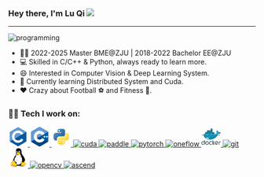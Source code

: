 ### Hey there, I'm Lu Qi <a href="https://www.gautamkrishnar.com/"><img src="https://media.giphy.com/media/hvRJCLFzcasrR4ia7z/giphy.gif" width="25px"></a>

---
![programming](https://github.com/MarioLulab/MarioLulab/assets/61354321/59fb6a4b-27f8-4e2c-873d-8a751f68f076)

- 👨‍🎓 2022-2025 Master BME@ZJU | 2018-2022 Bachelor EE@ZJU 
- 💻 Skilled in C/C++ & Python, always ready to learn more.
- 😄 Interested in Computer Vision & Deep Learning System.
- 🌱 Currently learning Distributed System and Cuda.
- ❤ Crazy about Football ⚽ and Fitness 💪.

<h3 align="left">👨‍💻 Tech I work on:</h3>
<p align="left"> 
  <a href="https://www.cprogramming.com/" target="_blank" rel="noreferrer"> <img src="https://raw.githubusercontent.com/devicons/devicon/master/icons/c/c-original.svg" alt="c" width="40" height="40"/> </a> 
  <a href="https://en.cppreference.com/w/" target="_blank" rel="noreferrer"> <img src="https://raw.githubusercontent.com/devicons/devicon/master/icons/cplusplus/cplusplus-original.svg" alt="cplusplus" width="40" height="40"/> </a> 
  <a href="https://www.python.org" target="_blank" rel="noreferrer"> <img src="https://raw.githubusercontent.com/devicons/devicon/master/icons/python/python-original.svg" alt="python" width="40" height="40"/> </a> 
  <a href="https://developer.nvidia.com/cuda-toolkit" target="_blank" rel="noreferrer"> <img src="https://www.incredibuild.com/wp-content/uploads/2021/03/Asset-1901.png" alt="cuda" width="40" height="40"/> </a>
  <a href="https://github.com/PaddlePaddle/Paddle" target="_blank" rel="noreferrer"> <img src="https://avatars.githubusercontent.com/u/23534030?s=200&v=4" alt="paddle" width="40" height="40"/> </a>
  <a href="https://pytorch.org/" target="_blank" rel="noreferrer"> <img src="https://www.vectorlogo.zone/logos/pytorch/pytorch-icon.svg" alt="pytorch" width="40" height="40"/> </a> 
  <a href="https://github.com/Oneflow-Inc/oneflow" target="_blank" rel="noreferrer"> <img src="https://avatars.githubusercontent.com/u/24632470?s=200&v=4" alt="oneflow" width="40" height="40"/> </a>
  <a href="https://www.docker.com/" target="_blank" rel="noreferrer"> <img src="https://raw.githubusercontent.com/devicons/devicon/master/icons/docker/docker-original-wordmark.svg" alt="docker" width="40" height="40"/> </a> 
  <a href="https://git-scm.com/" target="_blank" rel="noreferrer"> <img src="https://www.vectorlogo.zone/logos/git-scm/git-scm-icon.svg" alt="git" width="40" height="40"/> </a> 
  <a href="https://www.linux.org/" target="_blank" rel="noreferrer"> <img src="https://raw.githubusercontent.com/devicons/devicon/master/icons/linux/linux-original.svg" alt="linux" width="40" height="40"/> </a>
  <a href="https://opencv.org/" target="_blank" rel="noreferrer"> <img src="https://www.vectorlogo.zone/logos/opencv/opencv-icon.svg" alt="opencv" width="40" height="40"/> </a>
  <a href="http://ascend.huawei.com/" target="_blank" rel="noreferrer"> <img src="https://avatars.githubusercontent.com/u/53141342?s=200&v=4" alt="ascend" width="40" height="40"/> </a>
</p>


<!--
**MarioLulab/MarioLulab** is a ✨ _special_ ✨ repository because its `README.md` (this file) appears on your GitHub profile.

Here are some ideas to get you started:

- 🔭 I’m currently working on ...
- 🌱 I’m currently learning ...
- 👯 I’m looking to collaborate on ...
- 🤔 I’m looking for help with ...
- 💬 Ask me about ...
- 📫 How to reach me: ...
- 😄 Pronouns: ...
- ⚡ Fun fact: ...
-->
